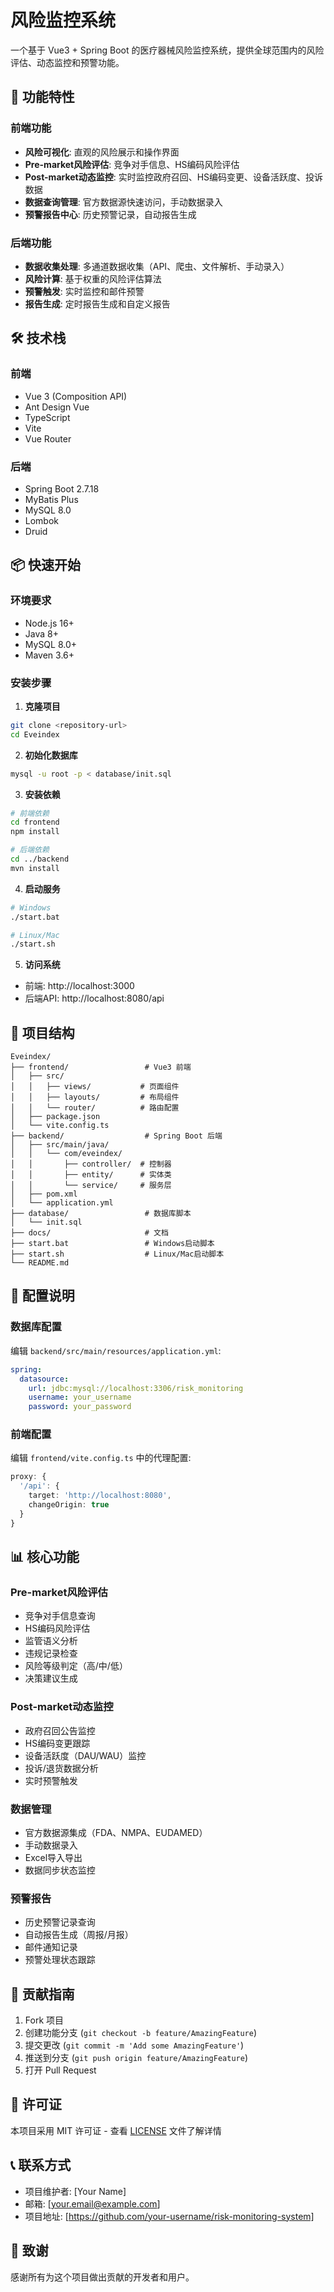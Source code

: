 # 风险监控系统

一个基于 Vue3 + Spring Boot 的医疗器械风险监控系统，提供全球范围内的风险评估、动态监控和预警功能。

## 🚀 功能特性

### 前端功能
- **风险可视化**: 直观的风险展示和操作界面
- **Pre-market风险评估**: 竞争对手信息、HS编码风险评估
- **Post-market动态监控**: 实时监控政府召回、HS编码变更、设备活跃度、投诉数据
- **数据查询管理**: 官方数据源快速访问，手动数据录入
- **预警报告中心**: 历史预警记录，自动报告生成

### 后端功能
- **数据收集处理**: 多通道数据收集（API、爬虫、文件解析、手动录入）
- **风险计算**: 基于权重的风险评估算法
- **预警触发**: 实时监控和邮件预警
- **报告生成**: 定时报告生成和自定义报告

## 🛠️ 技术栈

### 前端
- Vue 3 (Composition API)
- Ant Design Vue
- TypeScript
- Vite
- Vue Router

### 后端
- Spring Boot 2.7.18
- MyBatis Plus
- MySQL 8.0
- Lombok
- Druid

## 📦 快速开始

### 环境要求
- Node.js 16+
- Java 8+
- MySQL 8.0+
- Maven 3.6+

### 安装步骤

1. **克隆项目**
```bash
git clone <repository-url>
cd Eveindex
```

2. **初始化数据库**
```bash
mysql -u root -p < database/init.sql
```

3. **安装依赖**
```bash
# 前端依赖
cd frontend
npm install

# 后端依赖
cd ../backend
mvn install
```

4. **启动服务**
```bash
# Windows
./start.bat

# Linux/Mac
./start.sh
```

5. **访问系统**
- 前端: http://localhost:3000
- 后端API: http://localhost:8080/api

## 📁 项目结构

```
Eveindex/
├── frontend/                 # Vue3 前端
│   ├── src/
│   │   ├── views/           # 页面组件
│   │   ├── layouts/         # 布局组件
│   │   └── router/          # 路由配置
│   ├── package.json
│   └── vite.config.ts
├── backend/                  # Spring Boot 后端
│   ├── src/main/java/
│   │   └── com/eveindex/
│   │       ├── controller/  # 控制器
│   │       ├── entity/      # 实体类
│   │       └── service/     # 服务层
│   ├── pom.xml
│   └── application.yml
├── database/                 # 数据库脚本
│   └── init.sql
├── docs/                     # 文档
├── start.bat                 # Windows启动脚本
├── start.sh                  # Linux/Mac启动脚本
└── README.md
```

## 🔧 配置说明

### 数据库配置
编辑 `backend/src/main/resources/application.yml`:
```yaml
spring:
  datasource:
    url: jdbc:mysql://localhost:3306/risk_monitoring
    username: your_username
    password: your_password
```

### 前端配置
编辑 `frontend/vite.config.ts` 中的代理配置:
```typescript
proxy: {
  '/api': {
    target: 'http://localhost:8080',
    changeOrigin: true
  }
}
```

## 📊 核心功能

### Pre-market风险评估
- 竞争对手信息查询
- HS编码风险评估
- 监管语义分析
- 违规记录检查
- 风险等级判定（高/中/低）
- 决策建议生成

### Post-market动态监控
- 政府召回公告监控
- HS编码变更跟踪
- 设备活跃度（DAU/WAU）监控
- 投诉/退货数据分析
- 实时预警触发

### 数据管理
- 官方数据源集成（FDA、NMPA、EUDAMED）
- 手动数据录入
- Excel导入导出
- 数据同步状态监控

### 预警报告
- 历史预警记录查询
- 自动报告生成（周报/月报）
- 邮件通知记录
- 预警处理状态跟踪

## 🤝 贡献指南

1. Fork 项目
2. 创建功能分支 (`git checkout -b feature/AmazingFeature`)
3. 提交更改 (`git commit -m 'Add some AmazingFeature'`)
4. 推送到分支 (`git push origin feature/AmazingFeature`)
5. 打开 Pull Request

## 📄 许可证

本项目采用 MIT 许可证 - 查看 [LICENSE](LICENSE) 文件了解详情

## 📞 联系方式

- 项目维护者: [Your Name]
- 邮箱: [your.email@example.com]
- 项目地址: [https://github.com/your-username/risk-monitoring-system]

## 🙏 致谢

感谢所有为这个项目做出贡献的开发者和用户。